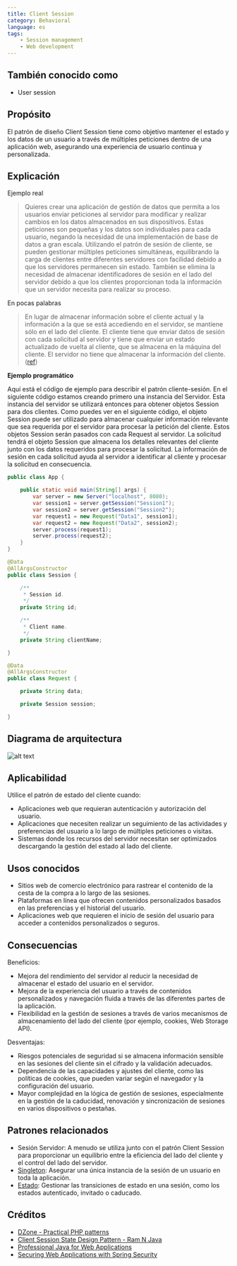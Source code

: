 ```yaml
---
title: Client Session
category: Behavioral
language: es
tags:
    - Session management
    - Web development
---
```


## También conocido como

* User session

## Propósito

El patrón de diseño Client Session tiene como objetivo mantener el estado y los datos de un usuario a través de
múltiples peticiones dentro de una aplicación web, asegurando una experiencia de usuario continua y personalizada.

## Explicación

Ejemplo real

> Quieres crear una aplicación de gestión de datos que permita a los usuarios enviar peticiones al servidor para
> modificar y realizar cambios en los datos almacenados en sus dispositivos. Estas peticiones son pequeñas y los datos son
> individuales para cada usuario, negando la necesidad de una implementación de base de datos a gran escala. Utilizando el
> patrón de sesión de cliente, se pueden gestionar múltiples peticiones simultáneas, equilibrando la carga de clientes
> entre diferentes servidores con facilidad debido a que los servidores permanecen sin estado. También se elimina la
> necesidad de almacenar identificadores de sesión en el lado del servidor debido a que los clientes proporcionan toda la
> información que un servidor necesita para realizar su proceso.

En pocas palabras

> En lugar de almacenar información sobre el cliente actual y la información a la que se está accediendo en el servidor,
> se mantiene sólo en el lado del cliente. El cliente tiene que enviar datos de sesión con cada solicitud al servidor y
> tiene que enviar un estado actualizado de vuelta al cliente, que se almacena en la máquina del cliente. El servidor no
> tiene que almacenar la información del
> cliente. ([ref](https://dzone.com/articles/practical-php-patterns/practical-php-patterns-client))

**Ejemplo programático**

Aquí está el código de ejemplo para describir el patrón cliente-sesión. En el siguiente código estamos creando primero
una instancia del Servidor. Esta instancia del servidor se utilizará entonces para obtener objetos Session para dos
clientes. Como puedes ver en el siguiente código, el objeto Session puede ser utilizado para almacenar cualquier
información relevante que sea requerida por el servidor para procesar la petición del cliente. Estos objetos Session
serán pasados con cada Request al servidor. La solicitud tendrá el objeto Session que almacena los detalles relevantes
del cliente junto con los datos requeridos para procesar la solicitud. La información de sesión en cada solicitud ayuda
al servidor a identificar al cliente y procesar la solicitud en consecuencia.

```java
public class App {

    public static void main(String[] args) {
        var server = new Server("localhost", 8080);
        var session1 = server.getSession("Session1");
        var session2 = server.getSession("Session2");
        var request1 = new Request("Data1", session1);
        var request2 = new Request("Data2", session2);
        server.process(request1);
        server.process(request2);
    }
}

@Data
@AllArgsConstructor
public class Session {

    /**
     * Session id.
     */
    private String id;

    /**
     * Client name.
     */
    private String clientName;

}

@Data
@AllArgsConstructor
public class Request {

    private String data;

    private Session session;

}
```

## Diagrama de arquitectura

![alt text](./etc/session_state_pattern.png "Session State Pattern")

## Aplicabilidad

Utilice el patrón de estado del cliente cuando:

* Aplicaciones web que requieran autenticación y autorización del usuario.
* Aplicaciones que necesiten realizar un seguimiento de las actividades y preferencias del usuario a lo largo de
  múltiples peticiones o visitas.
* Sistemas donde los recursos del servidor necesitan ser optimizados descargando la gestión del estado al lado del
  cliente.

## Usos conocidos

* Sitios web de comercio electrónico para rastrear el contenido de la cesta de la compra a lo largo de las sesiones.
* Plataformas en línea que ofrecen contenidos personalizados basados en las preferencias y el historial del usuario.
* Aplicaciones web que requieren el inicio de sesión del usuario para acceder a contenidos personalizados o seguros.

## Consecuencias

Beneficios:

* Mejora del rendimiento del servidor al reducir la necesidad de almacenar el estado del usuario en el servidor.
* Mejora de la experiencia del usuario a través de contenidos personalizados y navegación fluida a través de las
  diferentes partes de la aplicación.
* Flexibilidad en la gestión de sesiones a través de varios mecanismos de almacenamiento del lado del cliente (por
  ejemplo, cookies, Web Storage API).

Desventajas:

* Riesgos potenciales de seguridad si se almacena información sensible en las sesiones del cliente sin el cifrado y la
  validación adecuados.
* Dependencia de las capacidades y ajustes del cliente, como las políticas de cookies, que pueden variar según el
  navegador y la configuración del usuario.
* Mayor complejidad en la lógica de gestión de sesiones, especialmente en la gestión de la caducidad, renovación y
  sincronización de sesiones en varios dispositivos o pestañas.

## Patrones relacionados

* Sesión Servidor: A menudo se utiliza junto con el patrón Client Session para proporcionar un equilibrio entre la
  eficiencia del lado del cliente y el control del lado del servidor.
* [Singleton](https://java-design-patterns.com/patterns/singleton/): Asegurar una única instancia de la sesión de un
  usuario en toda la aplicación.
* [Estado](https://java-design-patterns.com/patterns/state/): Gestionar las transiciones de estado en una sesión, como
  los estados autenticado, invitado o caducado.

## Créditos

* [DZone - Practical PHP patterns](https://dzone.com/articles/practical-php-patterns/practical-php-patterns-client)
* [Client Session State Design Pattern - Ram N Java](https://www.youtube.com/watch?v=ycOSj9g41pc)
* [Professional Java for Web Applications](https://amzn.to/4aazY59)
* [Securing Web Applications with Spring Security](https://amzn.to/3PCCEA1)

